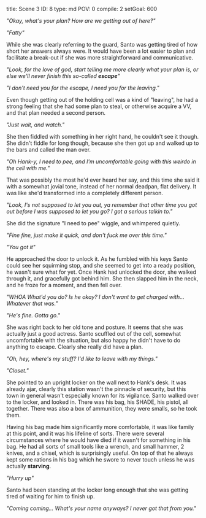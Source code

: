 title:          Scene 3
ID:             8
type:           md
POV:            0
compile:        2
setGoal:        600


_"Okay, what's your plan? How are we getting out of here?"_

_"Fatty"_

While she was clearly referring to the guard, Santo was getting tired of how short her answers always were. It would have been a lot easier to plan and facilitate a break-out if she was more straightforward and communicative.

_"Look, for the love of god, start telling me more clearly what your plan is, or else we'll never finish this so-called **escape**"_

_"I don't need you for the escape, I need you for the leaving."_

Even though getting out of the holding cell was a kind of "leaving", he had a strong feeling that she had some plan to steal, or otherwise acquire a VV, and that plan needed a second person.

_"Just wait, and watch."_

She then fiddled with something in her right hand, he couldn't see it though. She didn't fiddle for long though, because she then got up and walked up to the bars and called the man over.

_"Oh Hank-y, I need to pee, and I'm uncomfortable going with this weirdo in the cell with me."_

That was possibly the most he'd ever heard her say, and this time she said it with a somewhat jovial tone, instead of her normal deadpan, flat delivery. It was like she'd transformed into a completely different person.

_"Look, I's not supposed to let you out, ya remember that other time you got out before I was supposed to let you go? I got a serious talkin to."_

She did the signature "I need to pee" wiggle, and whimpered quietly.

_"Fine fine, just make it quick, and don't fuck me over this time."_

_"You got it"_

He approached the door to unlock it. As he fumbled with his keys Santo could see her squirming stop, and she seemed to get into a ready position, he wasn't sure what for yet. Once Hank had unlocked the door, she walked through it, and gracefully got behind him. She then slapped him in the neck, and he froze for a moment, and then fell over.

_"WHOA What'd you do? Is he okay? I don't want to get charged with... Whatever that was."_

_"He's fine. Gotta go."_

She was right back to her old tone and posture. It seems that she was actually just a good actress. Santo scuffled out of the cell, somewhat uncomfortable with the situation, but also happy he didn't have to do anything to escape. Clearly she really did have a plan.

_"Oh, hey, where's my stuff? I'd like to leave with my things."_

_"Closet."_

She pointed to an upright locker on the wall next to Hank's desk. It was already ajar, clearly this station wasn't the pinnacle of security, but this town in general wasn't especially known for its vigilance. Santo walked over to the locker, and looked in. There was his bag, his SHADE, his pistol, all together. There was also a box of ammunition, they were smalls, so he took them.

Having his bag made him significantly more comfortable, it was like family at this point, and it was his lifeline of sorts. There were several circumstances where he would have died if it wasn't for something in his bag. He had all sorts of small tools like a wrench, and small hammer, 2 knives, and a chisel, which is surprisingly useful. On top of that he always kept some rations in his bag which he swore to never touch unless he was actually **starving**.

_"Hurry up"_

Santo had been standing at the locker long enough that she was getting tired of waiting for him to finish up.

_"Coming coming... What's your name anyways? I never got that from you."_